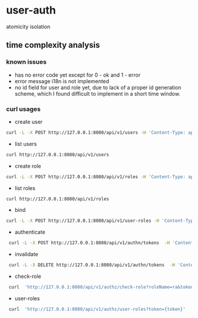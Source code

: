 # user-auth

atomicity
isolation

## time complexity analysis

### known issues
- has no error code yet except for 0 - ok and 1 - error 
- error message i18n is not implemented
- no id field for user and role yet, due to lack of a proper id generation scheme, which I found difficult to implement in a short time window.

### curl usages

- create user
```bash
curl -L -X POST http://127.0.0.1:8080/api/v1/users -H 'Content-Type: application/json' -d '{"name":"ua","password":"pwd"}'
```

- list users
```bash
curl http://127.0.0.1:8080/api/v1/users 
```

- create role
```bash
curl -L -X POST http://127.0.0.1:8080/api/v1/roles -H 'Content-Type: application/json' -d '{"name":"ra"}'
```

- list roles
```bash
curl http://127.0.0.1:8080/api/v1/roles 
```

- bind 
```bash
curl -L -X POST http://127.0.0.1:8080/api/v1/user-roles -H 'Content-Type: application/json' -d '{"userName":"ua","roleName":"ra"}'
```

- authenticate
```bash
 curl -L -X POST http://127.0.0.1:8080/api/v1/authn/tokens  -H 'Content-Type: application/json' -d '{"name":"ua","password":"pwd"}'
```

- invalidate
```bash
 curl -L -X DELETE http://127.0.0.1:8080/api/v1/authn/tokens  -H 'Content-Type: application/json' -d '{"token":"{token}"}'
```

- check-role
```bash
 curl  'http://127.0.0.1:8080/api/v1/authz/check-role?roleName=ra&token={token}'
```

- user-roles
```bash
 curl  'http://127.0.0.1:8080/api/v1/authz/user-roles?token={token}'
```
